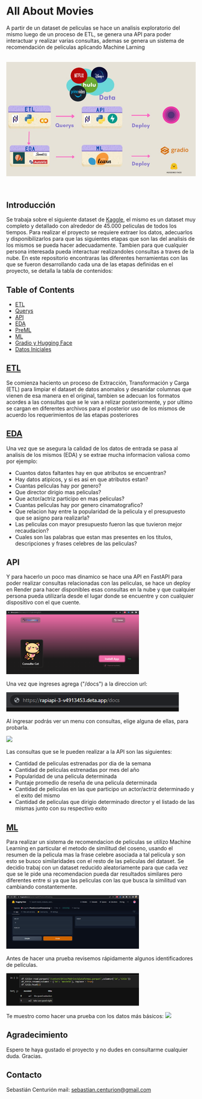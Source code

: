 # All About Movies

A partir de un dataset de peliculas se hace un analisis exploratorio del mismo luego de un proceso de ETL, se genera una API para poder interactuar 
y realizar varias consultas, ademas se genera un sistema de recomendación de peliculas aplicando Machine Larning<br> <br>

<p align=center><img src="https://github.com/hikikae/From-ETL-to-Machine-Learning/blob/main/images/proceso.jpg"><p> <br> 
  
 ## Introducción
 Se trabaja sobre el siguiente dataset de <a href="https://www.kaggle.com/datasets/rounakbanik/the-movies-dataset">Kaggle</a>, el mismo es
  un dataset muy completo y detallado con alrededor de 45.000 peliculas de todos los tiempos. Para realizar el proyecto se requiere extraer los datos, adecuarlos y disponibilizarlos para que las siguientes etapas que son las del analisis de los mismos se pueda hacer adecuadamente. Tambien para que cualquier persona interesada pueda interactuar realizandoles consultas a traves de la nube. 
  En este repositorio encontraras las diferentes herramientas con las que se fueron desarrollando cada una de las etapas 
  definidas en el proyecto, se detalla la tabla de contenidos:
  
## Table of Contents

- [ETL](#ETL)
- [Querys](#Querys)
- [API](#API)
- [EDA](#EDA)
- [PreML](#PreML)
- [ML](#ML)
- [Gradio y Hugging Face](#Gradio)
- [Datos Iniciales](#Datos)
  
## <a href="https://github.com/hikikae/From-ETL-to-Machine-Learning/blob/main/Parte1-ETL.ipynb">ETL </a>
Se comienza haciento un proceso de Extracción, Transformación y Carga (ETL) para limpiar el dataset de datos anomalos y desanidar columnas que vienen de esa manera en el original, tambien se adecuan los formatos acordes a las consultas que se le van a relizar posteriormente, y por ultimo se cargan en diferentes archivos para el posterior uso de los mismos de acuerdo los requerimientos de las
etapas posteriores
  
## <a href="[https://github.com/hikikae/From-ETL-to-Machine-Learning/blob/main/Parte1-ETL.ipynb](https://github.com/hikikae/From-ETL-to-Machine-Learning/blob/main/Parte2-Consultas_y_API.ipynb)">EDA</a>
Una vez que se asegura la calidad de los datos de entrada se pasa al analisis de los mismos (EDA) y se extrae mucha informacion valiosa como por ejemplo:
  
  - Cuantos datos faltantes hay en que atributos se encuentran?
  - Hay datos atipicos, y si es asi en que atributos estan?
  - Cuantas peliculas hay por genero?
  - Que director dirigio mas peliculas?
  - Que actor/actriz participo en mas peliculas?
  - Cuantas peliculas hay por genero cinamatografico?
  - Que relacion hay entre la popularidad de la pelicula y el presupuesto que se asigno para realizarla?
  - Las peliculas con mayor presupuesto fueron las que tuvieron mejor recaudacion?
  - Cuales son las palabras que estan mas presentes en los titulos, descripciones y frases celebres de las peliculas? 
  
 
## API
Y para hacerlo un poco mas dinamico se hace una API en FastAPI para poder realizar consultas relacionadas con las peliculas, se hace un deploy en Render para hacer disponibles esas consultas en la nube y que cualquier persona pueda utilizarla desde el lugar donde se encuentre y con cualquier dispositivo con el que cuente.  
   
<a href="https://deta.space/discovery/r/r1z3sqkuowog8y3r"><img width="70%" src="https://github.com/hikikae/From-ETL-to-Machine-Learning/blob/main/images/api%20consultas.png"></a>
  
Una vez que ingreses agrega ("/docs") a la direccion url:<br>
  
<img src="https://github.com/hikikae/From-ETL-to-Machine-Learning/blob/main/images/ingresar%20consultas.png">
  
Al ingresar podrás ver un menu con consultas, elige alguna de ellas, para probarla.
  
<img width= "70%" src="https://github.com/hikikae/From-ETL-to-Machine-Learning/blob/main/images/probandoConsulta.gif">
  
Las consultas que se le pueden realizar a la API son las siguientes:
  
  - Cantidad de peliculas estrenadas por dia de la semana
  - Cantidad de peliculas estrenadas por mes del año
  - Popularidad de una pelicula determinada
  - Puntaje promedio de reseña de una pelicula determinada
  - Cantidad de peliculas en las que participo un actor/actriz determinado y el exito del mismo
  - Cantidad de peliculas que dirigio determinado director y el listado de las mismas junto con su respectivo exito
  
  
## <a href="https://github.com/hikikae/From-ETL-to-Machine-Learning/blob/main/Parte4-ML%20y%20Gradio.ipynb">ML</a> 

  Para realizar un sistema de recomendacion de peliculas se utilizo Machine Learning en particular el metodo de similitud del coseno, usando el resumen de la pelicula mas la frase celebre asociada a tal pelicula y son esto se busco similaridades con el resto de las peliculas del dataset. Se decidio trabaj con un dataset reducido aleatoriamente para que cada vez que se le pide una recomendacion pueda dar resultados similares pero diferentes entre si ya que las peliculas con las que busca la similitud van cambiando constantemente.

<img width="70%" src="https://github.com/hikikae/From-ETL-to-Machine-Learning/blob/main/images/gradio.png">
 
  
Antes de hacer una prueba revisemos rápidamente algunos identificadores de películas.

<img width="70%" src="https://github.com/hikikae/From-ETL-to-Machine-Learning/blob/main/images/titulosPeliculas.png">
  
  
Te muestro como hacer una prueba con los datos más básicos:
<img width="70%" src="https://github.com/hikikae/From-ETL-to-Machine-Learning/blob/main/images/recomendacionML.gif">

  
## Agradecimiento
Espero te haya gustado el proyecto y no dudes en consultarme cualquier duda. Gracias.

 ## Contacto
Sebastián Centurión 
mail:  sebastian.centurion@gmail.com 

  
                        
     
